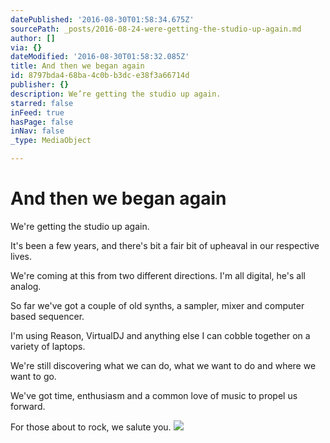 ```yaml
---
datePublished: '2016-08-30T01:58:34.675Z'
sourcePath: _posts/2016-08-24-were-getting-the-studio-up-again.md
author: []
via: {}
dateModified: '2016-08-30T01:58:32.085Z'
title: And then we began again
id: 8797bda4-68ba-4c0b-b3dc-e38f3a66714d
publisher: {}
description: We’re getting the studio up again.
starred: false
inFeed: true
hasPage: false
inNav: false
_type: MediaObject

---
```

# And then we began again

We're getting the studio up again.

It's been a few years, and there's bit a fair bit of upheaval in our respective lives.

We're coming at this from two different directions. I'm all digital, he's all analog.

So far we've got a couple of old synths, a sampler, mixer and computer based sequencer.

I'm using Reason, VirtualDJ and anything else I can cobble together on a variety of laptops.

We're still discovering what we can do, what we want to do and where we want to go.

We've got time, enthusiasm and a common love of music to propel us forward.

For those about to rock, we salute you.
![](https://the-grid-user-content.s3-us-west-2.amazonaws.com/0fdb2dd9-9b34-437d-9b37-b5fe2d35071d.jpg)